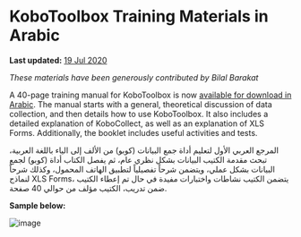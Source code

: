 # KoboToolbox Training Materials in Arabic

**Last updated:**
<a href="https://github.com/kobotoolbox/docs/blob/b9d2b12ee5a5a1ce2da780c13f8154c29bd83f72/source/training_arabic.md" class="reference">19
Jul 2020</a>

_These materials have been generously contributed by Bilal Barakat_

A 40-page training manual for KoboToolbox is now
[available for download in Arabic](https://drive.google.com/file/d/13pn7AeTyNz-C4RblSkLSJYa6IUtbQu62/view).
The manual starts with a general, theoretical discussion of data collection, and
then details how to use KoboToolbox. It also includes a detailed explanation of
KoboCollect, as well as an explanation of XLS Forms. Additionally, the booklet
includes useful activities and tests.

المرجع العربي الأول لتعليم أداة جمع البيانات (كوبو) من الألف إلى الياء باللغة
العربية، تبحث مقدمة الكتيب البيانات بشكل نظري عام، ثم يفصل الكتاب أداة (كوبو)
لجمع البيانات بشكل عملي، ويتضمن شرحاً تفصيلياً لتطبيق الهاتف المحمول، وكذلك
شرحاً لنماذج XLS Forms، يتضمن الكتيب نشاطات واختبارات مفيدة في حال تم إعطاء
الكتيب ضمن تدريب، الكتيب مؤلف من حوالي 40 صفحة.

**Sample below:**

![image](/images/training_arabic/sample_1.png)
